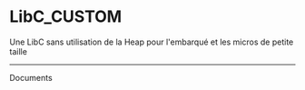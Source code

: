 LibC_CUSTOM
===================

Une LibC sans utilisation de la Heap pour l'embarqué et les micros de petite taille

-------------
Documents

